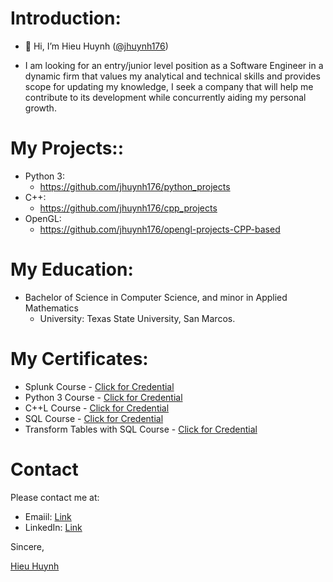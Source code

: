 # Introduction: 

- 👋 Hi, I’m Hieu Huynh ([@jhuynh176](https://github.com/jhuynh176))            

- I am looking for an entry/junior level position as a Software Engineer in a dynamic firm that values my analytical and technical skills and provides scope for updating my knowledge, I seek a company that will help me contribute to its development while concurrently aiding my personal growth. 

# My Projects::
- Python 3:
  - https://github.com/jhuynh176/python_projects
- C++:
  - https://github.com/jhuynh176/cpp_projects
- OpenGL:
  - https://github.com/jhuynh176/opengl-projects-CPP-based


# My Education:
- Bachelor of Science in Computer Science, and minor in Applied Mathematics
  - University: Texas State University, San Marcos.

# **My Certificates:**
- Splunk Course - [Click for Credential](https://www.linkedin.com/learning/certificates/55acb2eeeaf0c0cf6e635932ac437b19b309f644595dc6f00093070952bb5c12?trk=share_certificate&lipi=urn%3Ali%3Apage%3Ad_flagship3_profile_view_base_certifications_details%3BYWlM5rmuQz6zAMW%2Fc9VbXA%3D%3D)
- Python 3 Course - [Click for Credential](https://www.codecademy.com/profiles/JHUYNH176/certificates/6c152bd262967f8c941c9707ed636bda)
- C++L Course - [Click for Credential](https://www.codecademy.com/profiles/JHUYNH176/certificates/b74a2390dfc4127fa5d43fe147425ad0)
- SQL Course - [Click for Credential](https://www.codecademy.com/profiles/JHUYNH176/certificates/042a4e5884e3eb6ea1f2a12be6abb851)
- Transform Tables with SQL Course - [Click for Credential](https://www.codecademy.com/profiles/JHUYNH176/certificates/e5a7d252b2274abca4ea306d5fa4b4b6)

# **Contact**
Please contact me at: 
- Emaiil: [Link](jhuynh176@outlook.com)
- LinkedIn: [Link](https://www.linkedin.com/in/jhuynh176)

Sincere,
<div class="badge-base LI-profile-badge" data-locale="en_US" data-size="large" data-theme="dark" data-type="VERTICAL" data-vanity="jhuyn176" data-version="v1"><a class="badge-base__link LI-simple-link" href="https://www.linkedin.com/in/jhuyn176?trk=profile-badge">Hieu Huynh</a></div>

<!---
jhuynh176/jhuynh176 is a ✨ special ✨ repository because its `README.md` (this file) appears on your GitHub profile.
You can click the Preview link to take a look at your changes.
--->
